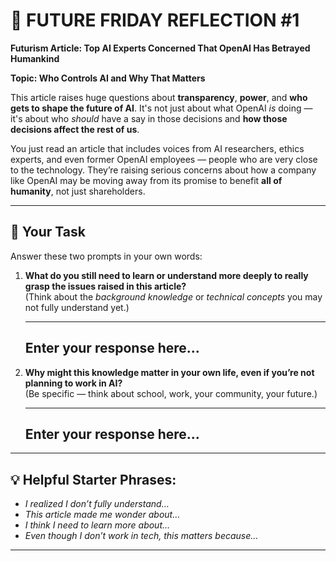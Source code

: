 # 🧠 FUTURE FRIDAY REFLECTION #1

**Futurism Article: Top AI Experts Concerned That OpenAI Has Betrayed Humankind**

**Topic: Who Controls AI and Why That Matters**

This article raises huge questions about **transparency**, **power**, and **who gets to shape the future of AI**. It's not just about what OpenAI *is* doing — it's about who *should* have a say in those decisions and **how those decisions affect the rest of us**.

You just read an article that includes voices from AI researchers, ethics experts, and even former OpenAI employees — people who are very close to the technology. They’re raising serious concerns about how a company like OpenAI may be moving away from its promise to benefit **all of humanity**, not just shareholders.

---

## 📌 Your Task  
Answer these two prompts in your own words:

1. **What do you still need to learn or understand more deeply to really grasp the issues raised in this article?**  
   (Think about the *background knowledge* or *technical concepts* you may not fully understand yet.)

   ---
   Enter your response here...
   ---

3. **Why might this knowledge matter in your own life, even if you’re not planning to work in AI?**  
   (Be specific — think about school, work, your community, your future.)

   ---
   Enter your response here...
   ---

---

## 💡 Helpful Starter Phrases:
- *I realized I don’t fully understand…*  
- *This article made me wonder about…*  
- *I think I need to learn more about…*  
- *Even though I don’t work in tech, this matters because…*

---
